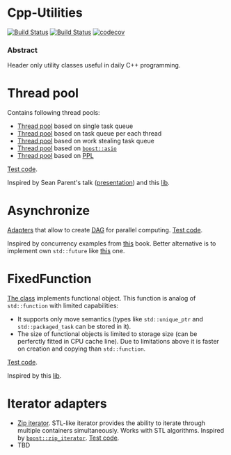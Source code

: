 # Cpp-Utilities

[![Build Status][travis-badge]][travis-link]
[![Build Status][appveyor-badge]][appveyor-link]
[![codecov][codecov-badge]][codecov-link]

### Abstract

Header only utility classes useful in daily C++ programming.

# Thread pool

Contains following thread pools:
- [Thread pool](https://github.com/vukis/Cpp-Utilities/blob/master/ThreadPool/SingleQueueThreadPool.h) based on single task queue
- [Thread pool](https://github.com/vukis/Cpp-Utilities/blob/master/ThreadPool/MultiQueueThreadPool.h) based on task queue per each thread
- [Thread pool](https://github.com/vukis/Cpp-Utilities/blob/master/ThreadPool/WorkStealingThreadPool.h) based on work stealing task queue
- [Thread pool](https://github.com/vukis/Cpp-Utilities/blob/master/ThreadPool/AsioThreadPool.h) based on [`boost::asio`](http://www.boost.org/doc/libs/1_64_0/doc/html/boost_asio/reference/io_service.html)
- [Thread pool](https://github.com/vukis/Cpp-Utilities/blob/master/ThreadPool/PplThreadPool.h) based on [PPL](https://msdn.microsoft.com/library/dd492418.aspx)

[Test code](https://github.com/vukis/Cpp-Utilities/blob/master/ThreadPool/Test.cpp).

Inspired by Sean Parent's talk ([presentation](http://sean-parent.stlab.cc/presentations/2016-11-16-concurrency/2016-11-16-concurrency.pdf)) and this [lib](https://github.com/topcpporg/thread-pool-cpp).

# Asynchronize

[Adapters](https://github.com/vukis/Cpp-Utilities/blob/master/Common/Asynchronize.h) that allow to create [DAG](https://en.wikipedia.org/wiki/Directed_acyclic_graph) for parallel computing. [Test code](https://github.com/vukis/Cpp-Utilities/blob/master/Common/Test.cpp).

Inspired by concurrency examples from [this](http://www.bfilipek.com/2017/08/cpp17stl-review.html) book. Better alternative is to implement own `std::future` like [this](https://github.com/FelixPetriconi/future_proposal/blob/master/proposal.md) one. 

# FixedFunction

[The class](https://github.com/vukis/Cpp-Utilities/blob/master/Common/FixedFunction.h) implements functional object.
This function is analog of `std::function` with limited capabilities:
  - It supports only move semantics (types like `std::unique_ptr` and `std::packaged_task` can be stored in it).
  - The size of functional objects is limited to storage size (can be perferctly fitted in CPU cache line).
Due to limitations above it is faster on creation and copying than `std::function`.

[Test code](https://github.com/vukis/Cpp-Utilities/blob/master/Common/Test.cpp).

Inspired by this [lib](https://github.com/topcpporg/thread-pool-cpp).

# Iterator adapters

- [Zip iterator](https://github.com/vukis/Cpp-Utilities/blob/master/Common/ZipIterartor.h). STL-like iterator provides the ability to iterate through multiple containers simultaneously. Works with STL algorithms. Inspired by [`boost::zip_iterator`](http://www.boost.org/doc/libs/1_64_0/libs/iterator/doc/zip_iterator.html). [Test code]().
- TBD


[travis-badge]:      https://travis-ci.org/vukis/Cpp-Utilities.svg?branch=master
[travis-link]:       https://travis-ci.org/vukis/Cpp-Utilities
[appveyor-badge]:    https://ci.appveyor.com/api/projects/status/9d4xuhavsc8grbe5?svg=true
[appveyor-link]:     https://ci.appveyor.com/project/vukis/cpp-utilities
[codecov-badge]:     https://codecov.io/gh/vukis/Cpp-Utilities/branch/master/graph/badge.svg
[codecov-link]:      https://codecov.io/gh/vukis/Cpp-Utilities
